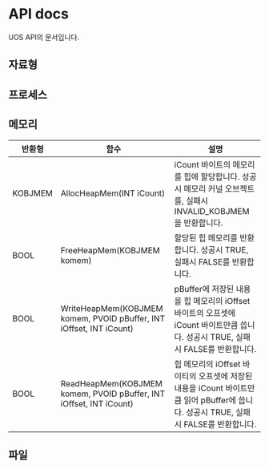 # API docs
UOS API의 문서입니다.
## 자료형

## 프로세스

## 메모리
| 반환형 | 함수 | 설명 |
| - | - | - |
| KOBJMEM | AllocHeapMem(INT iCount) | iCount 바이트의 메모리를 힙에 할당합니다. 성공시 메모리 커널 오브젝트를, 실패시 INVALID_KOBJMEM을 반환합니다. |
| BOOL | FreeHeapMem(KOBJMEM komem) | 할당된 힙 메모리를 반환합니다. 성공시 TRUE, 실패시 FALSE를 반환합니다. |
| BOOL | WriteHeapMem(KOBJMEM komem, PVOID pBuffer, INT iOffset, INT iCount) | pBuffer에 저장된 내용을 힙 메모리의 iOffset 바이트의 오프셋에 iCount 바이트만큼 씁니다. 성공시 TRUE, 실패시 FALSE를 반환합니다. |
| BOOL | ReadHeapMem(KOBJMEM komem, PVOID pBuffer, INT iOffset, INT iCount) | 힙 메모리의 iOffset 바이티의 오프셋에 저장된 내용을 iCount 바이트만큼 읽어 pBuffer에 씁니다. 성공시 TRUE, 실패시 FALSE를 반환합니다. |

## 파일
